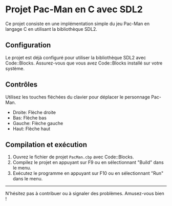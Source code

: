 # Projet Pac-Man en C avec SDL2

Ce projet consiste en une implémentation simple du jeu Pac-Man en langage C en utilisant la bibliothèque SDL2.

## Configuration

Le projet est déjà configuré pour utiliser la bibliothèque SDL2 avec Code::Blocks.
Assurez-vous que vous avez Code::Blocks installé sur votre système.

## Contrôles

Utilisez les touches fléchées du clavier pour déplacer le personnage Pac-Man.

- Droite: Flèche droite
- Bas: Flèche bas
- Gauche: Flèche gauche
- Haut: Flèche haut

## Compilation et exécution

1. Ouvrez le fichier de projet `PacMan.cbp` avec Code::Blocks.
2. Compilez le projet en appuyant sur F9 ou en sélectionnant "Build" dans le menu.
3. Exécutez le programme en appuyant sur F10 ou en sélectionnant "Run" dans le menu.

---

N'hésitez pas à contribuer ou à signaler des problèmes. Amusez-vous bien !
